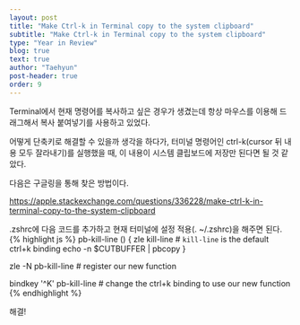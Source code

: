 ```yaml
---
layout: post
title: "Make Ctrl-k in Terminal copy to the system clipboard"
subtitle: "Make Ctrl-k in Terminal copy to the system clipboard"
type: "Year in Review"
blog: true
text: true
author: "Taehyun"
post-header: true
order: 9
---
```


Terminal에서 현재 명령어를 복사하고 싶은 경우가 생겼는데 항상 마우스를 이용해 드래그해서 복사 붙여넣기를 사용하고 있었다.

어떻게 단축키로 해결할 수 있을까 생각을 하다가, 터미널 명령어인 ctrl-k(cursor 뒤 내용 모두 잘라내기)를 실행했을 때, 이 내용이 시스템 클립보드에 저장만 된다면 될 것 같았다.

다음은 구글링을 통해 찾은 방법이다.

[ https://apple.stackexchange.com/questions/336228/make-ctrl-k-in-terminal-copy-to-the-system-clipboard ]( https://apple.stackexchange.com/questions/336228/make-ctrl-k-in-terminal-copy-to-the-system-clipboard )

.zshrc에 다음 코드를 추가하고 현재 터미널에 설정 적용(. ~/.zshrc)을 해주면 된다.
{% highlight js %}
pb-kill-line () {
  zle kill-line   # `kill-line` is the default ctrl+k binding
  echo -n $CUTBUFFER | pbcopy
}

zle -N pb-kill-line  # register our new function

bindkey '^K' pb-kill-line  # change the ctrl+k binding to use our new function
{% endhighlight %}

해결!